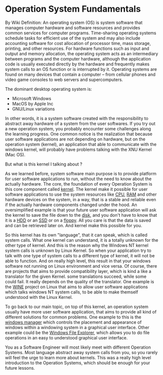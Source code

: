 # Operation System Fundamentals

By Wiki Definition:
An operating system (OS) is system software that manages computer hardware and software resources and provides common services for computer programs.
Time-sharing operating systems schedule tasks for efficient use of the system and may also include accounting software for cost allocation of processor time, mass storage, printing, and other resources.
For hardware functions such as input and output and memory allocation, the operating system acts as an intermediary between programs and the computer hardware, although the application code is usually executed directly by the hardware and frequently makes system calls to an OS function or is interrupted by it.
Operating systems are found on many devices that contain a computer – from cellular phones and video game consoles to web servers and supercomputers.

The dominant desktop operating system is:
* Microsoft Windows
* MacOS by Apple Inc
* GNU/Linux variations

In other words, it is a system software created with the responsibility to abstract away hardware of a system from the user softwares.
If you try out a new operation system, you probably encounter some challenges along the learning progress.
One common notice is the realization that because user software applications are not depending on hardware, but on the operation system (kernel),
an application that able to communicate with the windows kernel, will probably have problems talking with the XNU Kernel (Mac OS).

But what is this kernel I talking about ?

As we learned before, system software main purpose is to provide platform for user software applications to run,
without the need to know about the actually hardware.
The core, the foundation of every Operation System is this core component called [kernel](https://en.wikipedia.org/wiki/Kernel_(operating_system)).
The kernel make it possible for user software applications to use the system resources like [CPU](https://en.wikipedia.org/wiki/Central_processing_unit), [RAM](https://en.wikipedia.org/wiki/Random-access_memory) and other hardware devices on the system,
in a way, that is a stable and reliable even if the actually hardware components changed under the hood.
An oversimplified example is that your future user software application will ask the kernel to save the file down to the [disk](https://en.wikipedia.org/wiki/Disk_storage),
and you don't have to know that it is a [HDD](https://en.wikipedia.org/wiki/Hard_disk_drive) or an [SSD](https://en.wikipedia.org/wiki/Solid-state_drive) or on a [floppy](https://en.wikipedia.org/wiki/Floppy_disk).
All you care is that the data is saved and can be retrieved later on. And kernel make this possible for you.

So this kernel has its own "language", that it can speak, which is called system calls.
What one kernel can understand, it is a totally unknown for the other type of kernel.
And this is the reason why the Windows NT kernel system calls is unknown by Linux Kernel.
So when your application try to talk with one type of system calls to a different type of kernel, it will not be able to function.
And on really high level, this result in that your windows software not running on Linux environment and vice versa.
Of course, there are projects that aims to provide compatibility layer, which is kind a like a translator for the given Kernel.
some translations succeed, while some could fail. It really depends on the quality of the translator.
One example is the [WINE](https://www.winehq.org/) project on Linux that aims to allow user software applications which talks windows NT system calls,
to be able to make themself understood with the Linux Kernel.

To go back to our main topic, on top of this kernel, an operation system usually have more user software application, that aims to provide all kind of different solutions for common problems.
One example to this is the [windows manager](https://wiki.archlinux.org/index.php/window_manager) which controls the placement and appearance of windows within a windowing system in a graphical user interface.
Other example could be the [Windows File Explorer](https://en.wikipedia.org/wiki/File_Explorer), which allows you to do file operations in an easy to understood graphical user interface.

You as a Software Engineer will most likely meet with different Operation Systems.
Most language abstract away system calls from you, so you rarely will feel the urge to learn more about kernels.
This was a really high level introduction to the Operation Systems, which should be enough for your future lessons.
